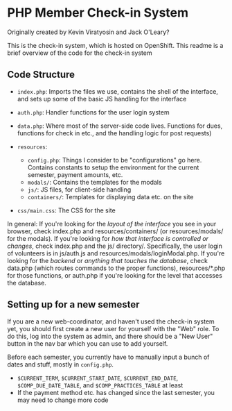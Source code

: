 # PHP Member Check-in System

Originally created by Kevin Viratyosin and Jack O'Leary?

This is the check-in system, which is hosted on OpenShift.
This readme is a brief overview of the code for the check-in system


## Code Structure

* `index.php`:
    Imports the files we use, contains the shell of the interface, and sets up some of the basic JS handling for the interface
* `auth.php`:
    Handler functions for the user login system
* `data.php`:
    Where most of the server-side code lives. 
    Functions for dues, functions for check in etc., and the handling logic for post requests)

* `resources`:
    * `config.php`:
        Things I consider to be "configurations" go here. 
        Contains constants to setup the environment for the current semester, payment amounts, etc.
    * `modals/`:
        Contains the templates for the modals 
    * `js/`:
        JS files, for client-side handling
    * `containers/`:
        Templates for displaying data etc. on the site
    
* `css/main.css`:
    The CSS for the site
    

In general: If you're looking for the *layout of the interface* you see in your browser, check index.php and resources/containers/ 
(or resources/modals/ for the modals). If you're looking for *how that interface is controlled or changes*, check index.php and 
the js/ directory/. Specifically, the user login of volunteers is in js/auth.js and resources/modals/loginModal.php. If you're 
looking for the *backend* or *anything that touches the database*, check data.php (which routes commands to the proper functions), 
resources/*.php for those functions, or auth.php if you're looking for the level that accesses the database.


## Setting up for a new semester

If you are a new web-coordinator, and haven't used the check-in system yet, you should first create a new user for yourself with the "Web" role. 
To do this, log into the system as admin, and there should be a "New User" button in the nav bar which you can use to add yourself.

Before each semester, you currently have to manually input a bunch of dates and stuff, mostly in `config.php`. 

* `$CURRENT_TERM`, `$CURRENT_START_DATE`, `$CURRENT_END_DATE`, `$COMP_DUE_DATE_TABLE`, and `$COMP_PRACTICES_TABLE` at least
* If the payment method etc. has changed since the last semester, you may need to change more code
  
